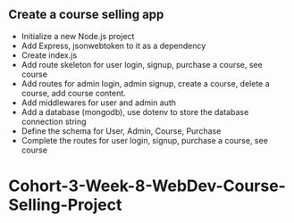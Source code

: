 ## Create a course selling app

 - Initialize a new Node.js project
 - Add Express, jsonwebtoken to it as a dependency 
 - Create index.js
 - Add route skeleton for user login, signup, purchase a course, see course
 - Add routes for admin login, admin signup, create a course, delete a course, add course content.
 - Add middlewares for user and admin auth
 - Add a database (mongodb), use dotenv to store the database connection string
 - Define the schema for User, Admin, Course, Purchase
 - Complete the routes for user login, signup, purchase a course, see course

# Cohort-3-Week-8-WebDev-Course-Selling-Project
 
 
